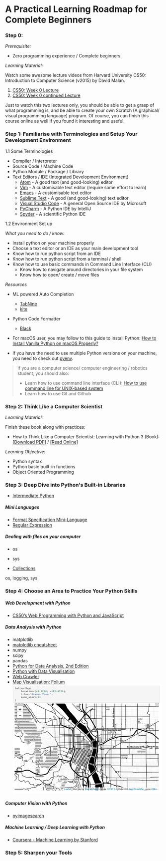 # A Practical Learning Roadmap for Complete Beginners  

### Step 0:
*Prerequisite:*

- Zero programming experience / Complete beginners.

*Learning Material:*

Watch some awesome lecture videos from Harvard University CS50: Introduction to Computer Science (v2015) by David Malan.

1. [CS50: Week 0 Lecture](https://youtu.be/zFenJJtAEzE)
2. [CS50: Week 0 continued Lecture](https://youtu.be/UuFWYOnHwGM)

Just to watch this two lectures only, you should be able to get a grasp of what programming is, and be able to create your own Scratch (A graphical/ visual programming language) program. Of course, you can finish this course online as well if you found it interesting and useful.

### Step 1: Familiarise with Terminologies and Setup Your Development Environment
1.1 Some Terminologies

- Compiler / Interpreter
- Source Code / Machine Code
- Python Module / Package / Library
- Text Editors / IDE (Integrated Development Environment)
    - [Atom](https://atom.io) - A good text (and good-looking) editor
    - [Vim](https://www.vim.org/download.php) - A customisable text editor (require some effort to learn)
    - [Emacs](https://www.gnu.org/software/emacs/) - A customisable text editor
    - [Sublime Text](http://www.sublimetext.com) - A good (and good-looking) text editor
    - [Visual Studio Code](https://code.visualstudio.com) - A general Open Source IDE by Microsoft
    - [PyCharm](https://www.jetbrains.com/pycharm/) - A Python IDE by IntelliJ
    - [Spyder](https://www.spyder-ide.org) - A scientific Python IDE

1.2 Environment Set up

*What you need to do / know:*

- Install python on your machine properly
- Choose a text editor or an IDE as your main development tool
- Know how to run python script from an IDE
- Know how to run python script from a terminal / shell
- Know how to use basic commands in Command Line Interface (CLI)
    - Know how to navigate around directories in your file system
    - Know how to open/ create / move files

*Resources*

- ML powered Auto Completion
    - [TabNine](https://tabnine.com/)
    - [kite](https://kite.com/)
- Python Code Formatter
    - [Black](https://black.readthedocs.io/en/stable/)

- For macOS user, you may follow to this guide to install Python: [How to Install Vanilla Python on macOS Properly?](docs/python-install-guide.md)
- If you have the need to use multiple Python versions on your machine, you need to check out [pyenv](https://github.com/pyenv/pyenv).

>If you are a computer science/ computer engineering / robotics student, you should also:
>
>- Learn how to use command line interface (CLI): [How to use command line for UNIX-based system](https://www.taniarascia.com/how-to-use-the-command-line-for-apple-macos-and-linux/)
>- Learn how to use Git and Github

### Step 2: Think Like a Computer Scientist

*Learning Material:*

Finish these book along with practices:

- How to Think Like a Computer Scientist: Learning with Python 3 (Book):
[[Download PDF]](https://buildmedia.readthedocs.org/media/pdf/howtothink/latest/howtothink.pdf) / [[Read Online]](http://openbookproject.net/thinkcs/python/english3e/)

*Learning Objective:*

- Python syntax
- Python basic built-in functions
- Object Oriented Programming


### Step 3: Deep Dive into Python's Built-in Libraries

- [Intermediate Python](https://github.com/yasoob/intermediatePython)

##### Mini Languages

- [Format Specification Mini-Language](https://docs.python.org/3.7/library/string.html#format-specification-mini-language)
- [Regular Expression](https://docs.python.org/3/library/re.html)

##### Dealing with files on your computer

- os
- sys

- [Collections](https://docs.python.org/3.7/library/collections.html)



os, logging, sys

### Step 4: Choose an Area to Practice Your Python Skills

##### Web Development with Python

- [CS50’s Web Programming with Python and JavaScript](https://cs50.harvard.edu/web/2018/)

##### Data Analysis with Python

- matplotlib
- [matplotlib cheatsheet](https://github.com/rougier/matplotlib-cheatsheet)
- numpy
- scipy
- pandas
- [Python for Data Analysis, 2nd Edition](https://learning.oreilly.com/library/view/python-for-data/9781491957653/)
- [Python with Data Visualisation]()
- [Web Crawler](http://aosabook.org/en/500L/a-web-crawler-with-asyncio-coroutines.html)
- [Map Visualisation: Folium](https://github.com/python-visualization/folium)
![Folium](pics/folium.png)

##### Computer Vision with Python

- [pyimagesearch](https://www.pyimagesearch.com/)

##### Machine Learning / Deep Learning with Python

- [Coursera - Machine Learning by Stanford](https://www.coursera.org/learn/machine-learning)

### Step 5: Sharpen your Tools
